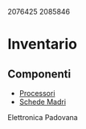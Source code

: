 2076425
2085846

# Inventario

## Componenti
- [Processori](./componenti/processori.md)
- [Schede Madri](./componenti/schede_madri.md)

Elettronica Padovana